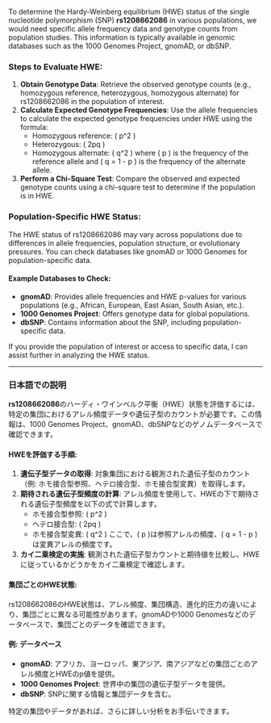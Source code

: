 To determine the Hardy-Weinberg equilibrium (HWE) status of the single nucleotide polymorphism (SNP) **rs1208662086** in various populations, we would need specific allele frequency data and genotype counts from population studies. This information is typically available in genomic databases such as the 1000 Genomes Project, gnomAD, or dbSNP.

### Steps to Evaluate HWE:
1. **Obtain Genotype Data**: Retrieve the observed genotype counts (e.g., homozygous reference, heterozygous, homozygous alternate) for rs1208662086 in the population of interest.
2. **Calculate Expected Genotype Frequencies**: Use the allele frequencies to calculate the expected genotype frequencies under HWE using the formula:
   - Homozygous reference: \( p^2 \)
   - Heterozygous: \( 2pq \)
   - Homozygous alternate: \( q^2 \)
   where \( p \) is the frequency of the reference allele and \( q = 1 - p \) is the frequency of the alternate allele.
3. **Perform a Chi-Square Test**: Compare the observed and expected genotype counts using a chi-square test to determine if the population is in HWE.

### Population-Specific HWE Status:
The HWE status of rs1208662086 may vary across populations due to differences in allele frequencies, population structure, or evolutionary pressures. You can check databases like gnomAD or 1000 Genomes for population-specific data.

#### Example Databases to Check:
- **gnomAD**: Provides allele frequencies and HWE p-values for various populations (e.g., African, European, East Asian, South Asian, etc.).
- **1000 Genomes Project**: Offers genotype data for global populations.
- **dbSNP**: Contains information about the SNP, including population-specific data.

If you provide the population of interest or access to specific data, I can assist further in analyzing the HWE status.

---

### 日本語での説明
**rs1208662086**のハーディ・ワインベルク平衡（HWE）状態を評価するには、特定の集団におけるアレル頻度データや遺伝子型のカウントが必要です。この情報は、1000 Genomes Project、gnomAD、dbSNPなどのゲノムデータベースで確認できます。

#### HWEを評価する手順:
1. **遺伝子型データの取得**: 対象集団における観測された遺伝子型のカウント（例: ホモ接合型参照、ヘテロ接合型、ホモ接合型変異）を取得します。
2. **期待される遺伝子型頻度の計算**: アレル頻度を使用して、HWEの下で期待される遺伝子型頻度を以下の式で計算します。
   - ホモ接合型参照: \( p^2 \)
   - ヘテロ接合型: \( 2pq \)
   - ホモ接合型変異: \( q^2 \)
   ここで、\( p \)は参照アレルの頻度、\( q = 1 - p \)は変異アレルの頻度です。
3. **カイ二乗検定の実施**: 観測された遺伝子型カウントと期待値を比較し、HWEに従っているかどうかをカイ二乗検定で確認します。

#### 集団ごとのHWE状態:
rs1208662086のHWE状態は、アレル頻度、集団構造、進化的圧力の違いにより、集団ごとに異なる可能性があります。gnomADや1000 Genomesなどのデータベースで、集団ごとのデータを確認できます。

#### 例: データベース
- **gnomAD**: アフリカ、ヨーロッパ、東アジア、南アジアなどの集団ごとのアレル頻度とHWEのp値を提供。
- **1000 Genomes Project**: 世界中の集団の遺伝子型データを提供。
- **dbSNP**: SNPに関する情報と集団データを含む。

特定の集団やデータがあれば、さらに詳しい分析をお手伝いできます。